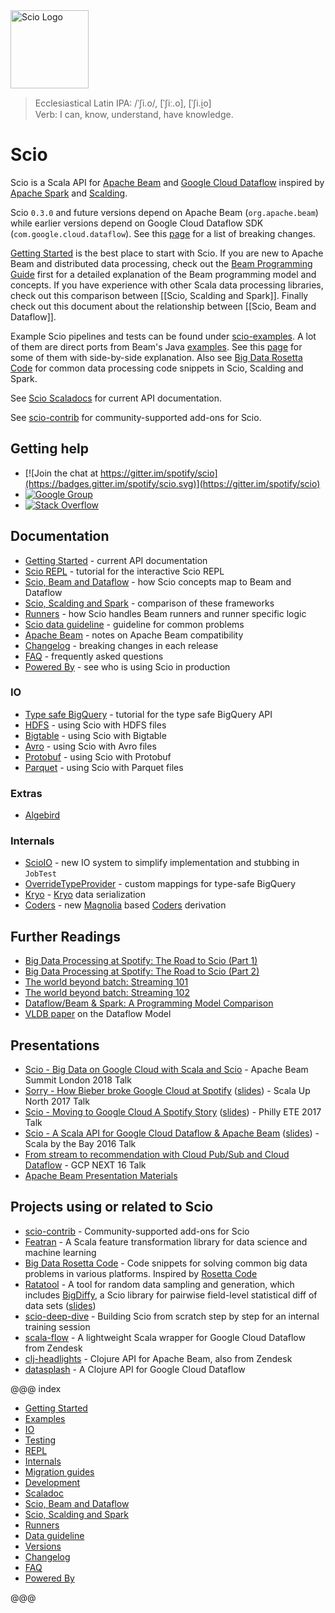 <img src="https://raw.github.com/spotify/scio/master/logo/logo.png" alt="Scio Logo" width="125"/>

> Ecclesiastical Latin IPA: /ˈʃi.o/, [ˈʃiː.o], [ˈʃi.i̯o]  
> Verb: I can, know, understand, have knowledge.

# Scio 

Scio is a Scala API for [Apache Beam](https://beam.apache.org/) and [Google Cloud Dataflow](https://github.com/GoogleCloudPlatform/DataflowJavaSDK) inspired by [Apache Spark](https://spark.apache.org/) and [Scalding](https://github.com/twitter/scalding).

Scio `0.3.0` and future versions depend on Apache Beam (`org.apache.beam`) while earlier versions depend on Google Cloud Dataflow SDK (`com.google.cloud.dataflow`). See this [page](https://github.com/spotify/scio/wiki/Apache-Beam) for a list of breaking changes.

[Getting Started](https://spotify.github.io/scio/Getting-Started.md) is the best place to start with Scio. If you are new to Apache Beam and distributed data processing, check out the [Beam Programming Guide](https://beam.apache.org/documentation/programming-guide/) first for a detailed explanation of the Beam programming model and concepts. If you have experience with other Scala data processing libraries, check out this comparison between [[Scio, Scalding and Spark]]. Finally check out this document about the relationship between [[Scio, Beam and Dataflow]].

Example Scio pipelines and tests can be found under [scio-examples](https://github.com/spotify/scio/tree/master/scio-examples/src). A lot of them are direct ports from Beam's Java [examples](https://github.com/apache/beam/tree/master/examples). See this [page](https://spotify.github.io/scio/examples/) for some of them with side-by-side explanation. Also see [Big Data Rosetta Code](https://github.com/spotify/big-data-rosetta-code) for common data processing code snippets in Scio, Scalding and Spark.

See [Scio Scaladocs](https://spotify.github.io/scio) for current API documentation.

See [scio-contrib](https://github.com/spotify/scio-contrib) for community-supported add-ons for Scio.

## Getting help
- [![Join the chat at https://gitter.im/spotify/scio](https://badges.gitter.im/spotify/scio.svg)](https://gitter.im/spotify/scio)
- [![Google Group](https://img.shields.io/badge/Google%20Group-scio--users-blue.svg)](https://groups.google.com/forum/#!forum/scio-users)
- [![Stack Overflow](https://img.shields.io/badge/Stack%20Overflow-spotify--scio-yellow.svg)](https://stackoverflow.com/questions/tagged/spotify-scio)

## Documentation
- [Getting Started](Getting-Started.md) - current API documentation
- [Scio REPL](Scio-REPL.md) - tutorial for the interactive Scio REPL
- [Scio, Beam and Dataflow](Scio,-Beam-and-Dataflow.md) - how Scio concepts map to Beam and Dataflow
- [Scio, Scalding and Spark](Scio,-Scalding-and-Spark.md) - comparison of these frameworks
- [Runners](Runners.md) - how Scio handles Beam runners and runner specific logic
- [Scio data guideline](Scio-data-guideline.md) - guideline for common problems
- [Apache Beam](Apache-Beam.md) - notes on Apache Beam compatibility
- [Changelog](Changelog.md) - breaking changes in each release
- [FAQ](FAQ.md) - frequently asked questions
- [Powered By](Powered-By.md) - see who is using Scio in production

### IO
  - [Type safe BigQuery](io/Type-Safe-BigQuery.md) - tutorial for the type safe BigQuery API
  - [HDFS](io/HDFS.md) - using Scio with HDFS files
  - [Bigtable](io/Bigtable.md) - using Scio with Bigtable
  - [Avro](io/Avro.md) - using Scio with Avro files
  - [Protobuf](io/Protobuf.md) - using Scio with Protobuf
  - [Parquet](io/Parquet.md) - using Scio with Parquet files
  
### Extras
  - [Algebird](extras/Algebird.md)
  
### Internals
  - [ScioIO](internals/ScioIO.md) - new IO system to simplify implementation and stubbing in `JobTest`
  - [OverrideTypeProvider](internals/OverrideTypeProvider.md) - custom mappings for type-safe BigQuery
  - [Kryo](internals/Kryo.md) - [Kryo](https://github.com/EsotericSoftware/kryo) data serialization
  - [Coders](internals/Coders.md) - new [Magnolia](https://github.com/propensive/magnolia) based [Coders](internals/Coders.md) derivation

## Further Readings
  - [Big Data Processing at Spotify: The Road to Scio (Part 1)](https://labs.spotify.com/2017/10/16/big-data-processing-at-spotify-the-road-to-scio-part-1/)
  - [Big Data Processing at Spotify: The Road to Scio (Part 2)](https://labs.spotify.com/2017/10/23/big-data-processing-at-spotify-the-road-to-scio-part-2/)
  - [The world beyond batch: Streaming 101](https://www.oreilly.com/ideas/the-world-beyond-batch-streaming-101)
  - [The world beyond batch: Streaming 102](https://www.oreilly.com/ideas/the-world-beyond-batch-streaming-102)
  - [Dataflow/Beam & Spark: A Programming Model Comparison](https://cloud.google.com/dataflow/blog/dataflow-beam-and-spark-comparison)
  - [VLDB paper](http://www.vldb.org/pvldb/vol8/p1792-Akidau.pdf) on the Dataflow Model

## Presentations
  - [Scio - Big Data on Google Cloud with Scala and Scio](https://docs.google.com/presentation/d/1F02Lwnqm9H3cGqDQhIZ3gbftyLQSnVMRxX69H_d04OE/edit#slide=id.p4) - Apache Beam Summit London 2018 Talk
  - [Sorry - How Bieber broke Google Cloud at Spotify](https://www.youtube.com/watch?v=1dchSsac3T4) ([slides](https://www.slideshare.net/sinisalyh/sorry-how-bieber-broke-google-cloud-at-spotify)) - Scala Up North 2017 Talk
  - [Scio - Moving to Google Cloud A Spotify Story](https://www.infoq.com/presentations/scio) ([slides](https://www.slideshare.net/sinisalyh/scio-moving-to-google-cloud-a-spotify-story)) - Philly ETE 2017 Talk
  - [Scio - A Scala API for Google Cloud Dataflow & Apache Beam](https://www.youtube.com/watch?v=4wDwVgODyAg) ([slides](https://www.slideshare.net/sinisalyh/scio-a-scala-api-for-google-cloud-dataflow-apache-beam)) - Scala by the Bay 2016 Talk
  - [From stream to recommendation with Cloud Pub/Sub and Cloud Dataflow](https://www.youtube.com/watch?v=xT6tQAIywFQ) - GCP NEXT 16 Talk
  - [Apache Beam Presentation Materials](https://beam.apache.org/contribute/presentation-materials/)

## Projects using or related to Scio
  - [scio-contrib](https://github.com/spotify/scio-contrib) - Community-supported add-ons for Scio
  - [Featran](https://github.com/spotify/featran) - A Scala feature transformation library for data science and machine learning
  - [Big Data Rosetta Code](https://github.com/spotify/big-data-rosetta-code) - Code snippets for solving common big data problems in various platforms. Inspired by [Rosetta Code](https://rosettacode.org/)
  - [Ratatool](https://github.com/spotify/ratatool) - A tool for random data sampling and generation, which includes [BigDiffy](https://github.com/spotify/ratatool/blob/master/ratatool-diffy/src/main/scala/com/spotify/ratatool/diffy/BigDiffy.scala), a Scio library for pairwise field-level statistical diff of data sets ([slides](http://www.lyh.me/slides/bigdiffy.html))
  - [scio-deep-dive](https://github.com/nevillelyh/scio-deep-dive) - Building Scio from scratch step by step for an internal training session
  - [scala-flow](https://github.com/zendesk/scala-flow) - A lightweight Scala wrapper for Google Cloud Dataflow from Zendesk
  - [clj-headlights](https://github.com/zendesk/clj-headlights) - Clojure API for Apache Beam, also from Zendesk
  - [datasplash](https://github.com/ngrunwald/datasplash) - A Clojure API for Google Cloud Dataflow


@@@ index

* [Getting Started](Getting-Started.md)
* [Examples](examples.md)
* [IO](io/index.md)
* [Testing](Scio-Unit-Tests.md)
* [REPL](Scio-REPL.md)
* [Internals](internals/index.md)
* [Migration guides](migrations/index.md)
* [Development](dev/index.md)
* [Scaladoc](scaladoc.md)
* [Scio, Beam and Dataflow](Scio,-Beam-and-Dataflow.md)
* [Scio, Scalding and Spark](Scio,-Scalding-and-Spark.md)
* [Runners](Runners.md)
* [Data guideline](Scio-data-guideline.md)
* [Versions](Apache-Beam.md)
* [Changelog](Changelog.md)
* [FAQ](FAQ.md)
* [Powered By](Powered-By.md)
  
@@@
